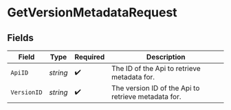 # GetVersionMetadataRequest


## Fields

| Field                                               | Type                                                | Required                                            | Description                                         |
| --------------------------------------------------- | --------------------------------------------------- | --------------------------------------------------- | --------------------------------------------------- |
| `ApiID`                                             | *string*                                            | :heavy_check_mark:                                  | The ID of the Api to retrieve metadata for.         |
| `VersionID`                                         | *string*                                            | :heavy_check_mark:                                  | The version ID of the Api to retrieve metadata for. |